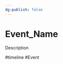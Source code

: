 ```yaml
---
dg-publish: false
---
```


<span 
	  class='ob-timelines' 
	  data-date='XXXX-00-00-00' 
	  data-title='Event_Title' 
	  data-class='orange' 
	  data-type='range' 
	  data-end='XXXX-00-00-00'> 
</span>

# Event_Name
Description

#timeline #Event